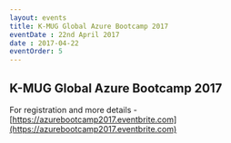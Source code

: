 ```yaml
---
layout: events
title: K-MUG Global Azure Bootcamp 2017
eventDate : 22nd April 2017
date : 2017-04-22
eventOrder: 5
---
```


## K-MUG Global Azure Bootcamp 2017

For registration and more details - [https://azurebootcamp2017.eventbrite.com](https://azurebootcamp2017.eventbrite.com)
